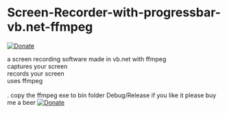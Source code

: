 # Screen-Recorder-with-progressbar-vb.net-ffmpeg
[![Donate](https://img.shields.io/badge/Donate-PayPal-green.svg)](raisycltch@gmail.com)

a screen recording software made in vb.net with ffmpeg<br>
captures your screen<br>
records your screen<br>
uses ffmpeg<br>
<br>
.
copy the ffmpeg exe to bin folder Debug/Release
if you like it please buy me a beer [![Donate](https://img.shields.io/badge/Donate-PayPal-green.svg)](raisycltch@gmail.com)
